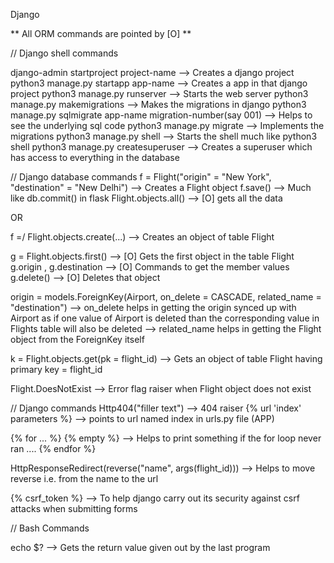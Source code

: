 Django

** All ORM commands are pointed by [O] **

// Django shell commands

django-admin startproject project-name --> Creates a django project
python3 manage.py startapp app-name --> Creates a app in that django project
python3 manage.py runserver --> Starts the web server
python3 manage.py makemigrations --> Makes the migrations in django
python3 manage.py sqlmigrate app-name migration-number(say 001) --> Helps to see the underlying sql code
python3 manage.py migrate --> Implements the migrations
python3 manage.py shell --> Starts the shell much like python3 shell
python3 manage.py createsuperuser --> Creates a superuser which has access to everything in the database

// Django database commands
f = Flight("origin" = "New York", "destination" = "New Delhi") --> Creates a Flight object
f.save() --> Much like db.commit() in flask
Flight.objects.all() --> [O] gets all the data

OR

f =/ Flight.objects.create(...) --> Creates an object of table Flight

g = Flight.objects.first() --> [O] Gets the first object in the table Flight
g.origin , g.destination --> [O] Commands to get the member values
g.delete() --> [O] Deletes that object

origin = models.ForeignKey(Airport, on_delete = CASCADE, related_name = "destination") --> on_delete helps in getting the origin synced up with Airport as if one value of Airport is deleted than the corresponding value in Flights table will also be deleted
--> related_name helps in getting the Flight object from the ForeignKey itself

k = Flight.objects.get(pk = flight_id) --> Gets an object of table Flight having primary key = flight_id

Flight.DoesNotExist --> Error flag raiser when Flight object does not exist


// Django commands
Http404("filler text") --> 404 raiser
{% url 'index' parameters %} --> points to url named index in urls.py file (APP)

{% for ... %}
{% empty %} --> Helps to print something if the for loop never ran
  ....
{% endfor %}

HttpResponseRedirect(reverse("name", args(flight_id))) --> Helps to move reverse i.e. from the name to the url

{% csrf_token %} --> To help django carry out its security against csrf attacks when submitting forms

// Bash Commands

echo $? --> Gets the return value given out by the last program
